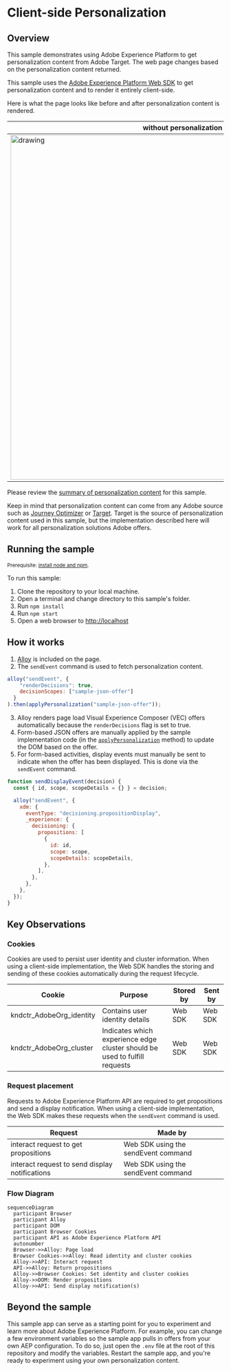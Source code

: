 # Client-side Personalization

## Overview

This sample demonstrates using Adobe Experience Platform to get personalization content from Adobe Target.  The web page changes based on the personalization content returned.  

This sample uses the [Adobe Experience Platform Web SDK](https://experienceleague.adobe.com/docs/experience-platform/edge/home.html) to get personalization content and to render it entirely client-side. 

Here is what the page looks like before and after personalization content is rendered. 

| without personalization                                     | with personalization                                              |
|-------------------------------------------------------------|-------------------------------------------------------------------|
| <img src="../.assets/plain.png" alt="drawing" width="800"/> | <img src="../.assets/with-offers.png" alt="drawing" width="800"/> |

Please review the [summary of personalization content](../TargetActivities.md) for this sample.

Keep in mind that personalization content can come from any Adobe source such as [Journey Optimizer](https://experienceleague.adobe.com/docs/journey-optimizer/using/ajo-home.html?lang=en) or [Target](https://experienceleague.adobe.com/docs/target.html).  Target is the source of personalization content used in this sample, but the implementation described here will work for all personalization solutions Adobe offers.  

## Running the sample

<small>Prerequisite: [install node and npm](https://docs.npmjs.com/downloading-and-installing-node-js-and-npm).</small>

To run this sample:

1. Clone the repository to your local machine.
2. Open a terminal and change directory to this sample's folder.
3. Run `npm install`
4. Run `npm start`
5. Open a web browser to [http://localhost](http://localhost)

## How it works

1. [Alloy](https://experienceleague.adobe.com/docs/experience-platform/edge/home.html) is included on the page.
2. The `sendEvent` command is used to fetch personalization content.

```javascript
alloy("sendEvent", {
    "renderDecisions": true,
    decisionScopes: ["sample-json-offer"]
  }
).then(applyPersonalization("sample-json-offer"));
```

3. Alloy renders page load Visual Experience Composer (VEC) offers automatically because the `renderDecisions` flag is set to true.
4. Form-based JSON offers are manually applied by the sample implementation code (in the [`applyPersonalization`](./public/script.js) method) to update the DOM based on the offer.
5. For form-based activities, display events must manually be sent to indicate when the offer has been displayed. This is done via the `sendEvent` command.

```javascript
function sendDisplayEvent(decision) {
  const { id, scope, scopeDetails = {} } = decision;

  alloy("sendEvent", {
    xdm: {
      eventType: "decisioning.propositionDisplay",
      _experience: {
        decisioning: {
          propositions: [
            {
              id: id,
              scope: scope,
              scopeDetails: scopeDetails,
            },
          ],
        },
      },
    },
  });
}
```

## Key Observations

### Cookies
Cookies are used to persist user identity and cluster information.  When using a client-side implementation, the Web SDK handles the storing and sending of these cookies automatically during the request lifecycle.

| Cookie                   | Purpose                                                                    | Stored by | Sent by |
|--------------------------|----------------------------------------------------------------------------|-----------|---------|
| kndctr_AdobeOrg_identity | Contains user identity details                                             | Web SDK   | Web SDK |
| kndctr_AdobeOrg_cluster  | Indicates which experience edge cluster should be used to fulfill requests | Web SDK   | Web SDK |


### Request placement

Requests to Adobe Experience Platform API are required to get propositions and send a display notification.  When using a client-side implementation, the Web SDK makes these requests when the `sendEvent` command is used.

| Request                                        | Made by                             |
|------------------------------------------------|-------------------------------------|
| interact request to get propositions           | Web SDK using the sendEvent command |
| interact request to send display notifications | Web SDK using the sendEvent command |

### Flow Diagram

```mermaid
sequenceDiagram
  participant Browser
  participant Alloy
  participant DOM
  participant Browser Cookies
  participant API as Adobe Experience Platform API
  autonumber
  Browser->>Alloy: Page load
  Browser Cookies->>Alloy: Read identity and cluster cookies
  Alloy->>API: Interact request
  API->>Alloy: Return propositions
  Alloy->>Browser Cookies: Set identity and cluster cookies
  Alloy->>DOM: Render propositions
  Alloy->>API: Send display notification(s)
```

## Beyond the sample

This sample app can serve as a starting point for you to experiment and learn more about Adobe Experience Platform. For example, you can change a few environment variables so the sample app pulls in offers from your own AEP configuration.  To do so, just open the `.env` file at the root of this repository and modify the variables.  Restart the sample app, and you're ready to experiment using your own personalization content.
